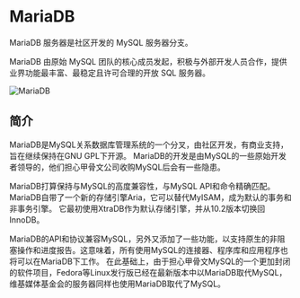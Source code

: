 # MariaDB

MariaDB 服务器是社区开发的 MySQL 服务器分支。

MariaDB 由原始 MySQL 团队的核心成员发起，积极与外部开发人员合作，提供业界功能最丰富、最稳定且许可合理的开放 SQL 服务器。

![MariaDB](https://upload.wikimedia.org/wikipedia/commons/thumb/c/ca/MariaDB_colour_logo.svg/1200px-MariaDB_colour_logo.svg.png)

## 简介

MariaDB是MySQL关系数据库管理系统的一个分叉，由社区开发，有商业支持，旨在继续保持在GNU GPL下开源。
MariaDB的开发是由MySQL的一些原始开发者领导的，他们担心甲骨文公司收购MySQL后会有一些隐患。

MariaDB打算保持与MySQL的高度兼容性，与MySQL API和命令精确匹配。MariaDB自带了一个新的存储引擎Aria，它可以替代MyISAM，成为默认的事务和非事务引擎。
它最初使用XtraDB作为默认存储引擎，并从10.2版本切换回InnoDB。

MariaDB的API和协议兼容MySQL，另外又添加了一些功能，以支持原生的非阻塞操作和进度报告。这意味着，所有使用MySQL的连接器、程序库和应用程序也将可以在MariaDB下工作。
在此基础上，由于担心甲骨文MySQL的一个更加封闭的软件项目，Fedora等Linux发行版已经在最新版本中以MariaDB取代MySQL，维基媒体基金会的服务器同样也使用MariaDB取代了MySQL。
